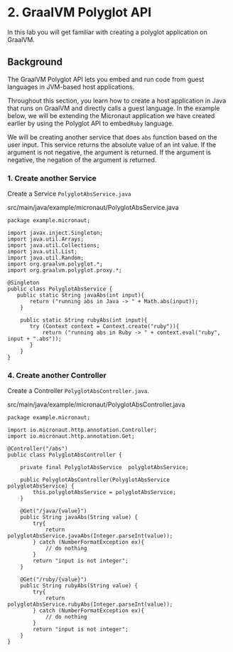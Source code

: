 # 2. GraalVM Polyglot API

In this lab you will get familiar with creating a polyglot application on GraalVM.


## Background

The GraalVM Polyglot API lets you embed and run code from guest languages in JVM-based host applications.

Throughout this section, you learn how to create a host application in Java that runs on GraalVM and directly calls a guest language. In the example below, we will be extending the Micronaut application we have created earlier by using the Polyglot API to embed```Ruby``` language.

We will be creating another service that does ```abs``` function based on the user input. This service returns the absolute value of an int value. If the argument is not negative, the argument is returned. If the argument is negative, the negation of the argument is returned.

### 1. Create another Service

Create a Service ```PolyglotAbsService.java```

src/main/java/example/micronaut/PolyglotAbsService.java

```
package example.micronaut;

import javax.inject.Singleton;
import java.util.Arrays;
import java.util.Collections;
import java.util.List;
import java.util.Random;
import org.graalvm.polyglot.*;
import org.graalvm.polyglot.proxy.*;

@Singleton 
public class PolyglotAbsService {
   public static String javaAbs(int input){
       return ("running abs in Java -> " + Math.abs(input));
    }

    public static String rubyAbs(int input){
       try (Context context = Context.create("ruby")){
           return ("running abs in Ruby -> " + context.eval("ruby", input + ".abs"));
       }
    }
}
```

### 4. Create another Controller

Create a Controller ```PolyglotAbsController.java```.

src/main/java/example/micronaut/PolyglotAbsController.java

```
package example.micronaut;

import io.micronaut.http.annotation.Controller;
import io.micronaut.http.annotation.Get;

@Controller("/abs") 
public class PolyglotAbsController {

    private final PolyglotAbsService  polyglotAbsService;

    public PolyglotAbsController(PolyglotAbsService polyglotAbsService) { 
        this.polyglotAbsService = polyglotAbsService;
    }

    @Get("/java/{value}")
    public String javaAbs(String value) {
        try{
            return polyglotAbsService.javaAbs(Integer.parseInt(value));
        } catch (NumberFormatException ex){
            // do nothing
        }
        return "input is not integer";
    }

    @Get("/ruby/{value}")     
    public String rubyAbs(String value) {
        try{
            return polyglotAbsService.rubyAbs(Integer.parseInt(value));
        } catch (NumberFormatException ex){
            // do nothing
        }
        return "input is not integer";
    }
}
```

